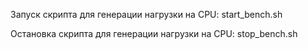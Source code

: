 Запуск скрипта для генерации нагрузки на CPU:
start_bench.sh

Остановка скрипта для генерации нагрузки на CPU:
stop_bench.sh
